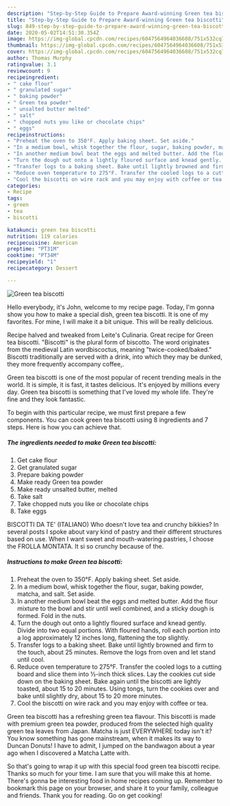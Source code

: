```yaml
---
description: "Step-by-Step Guide to Prepare Award-winning Green tea biscotti"
title: "Step-by-Step Guide to Prepare Award-winning Green tea biscotti"
slug: 849-step-by-step-guide-to-prepare-award-winning-green-tea-biscotti
date: 2020-05-02T14:51:30.354Z
image: https://img-global.cpcdn.com/recipes/6047564964036608/751x532cq70/green-tea-biscotti-recipe-main-photo.jpg
thumbnail: https://img-global.cpcdn.com/recipes/6047564964036608/751x532cq70/green-tea-biscotti-recipe-main-photo.jpg
cover: https://img-global.cpcdn.com/recipes/6047564964036608/751x532cq70/green-tea-biscotti-recipe-main-photo.jpg
author: Thomas Murphy
ratingvalue: 3.1
reviewcount: 9
recipeingredient:
- " cake flour"
- " granulated sugar"
- " baking powder"
- " Green tea powder"
- " unsalted butter melted"
- " salt"
- " chopped nuts you like or chocolate chips"
- " eggs"
recipeinstructions:
- "Preheat the oven to 350°F. Apply baking sheet. Set aside."
- "In a medium bowl, whisk together the flour, sugar, baking powder, matcha, and salt. Set aside."
- "In another medium bowl beat the eggs and melted butter. Add the flour mixture to the bowl and stir until well combined, and a sticky dough is formed. Fold in the nuts."
- "Turn the dough out onto a lightly floured surface and knead gently. Divide into two equal portions. With floured hands, roll each portion into a log approximately 12 inches long, flattening the top slightly."
- "Transfer logs to a baking sheet. Bake until lightly browned and firm to the touch, about 25 minutes. Remove the logs from oven and let stand until cool."
- "Reduce oven temperature to 275°F. Transfer the cooled logs to a cutting board and slice them into ½-inch thick slices. Lay the cookies cut side down on the baking sheet. Bake again until the biscotti are lightly toasted, about 15 to 20 minutes. Using tongs, turn the cookies over and bake until slightly dry, about 15 to 20 more minutes."
- "Cool the biscotti on wire rack and you may enjoy with coffee or tea."
categories:
- Recipe
tags:
- green
- tea
- biscotti

katakunci: green tea biscotti 
nutrition: 119 calories
recipecuisine: American
preptime: "PT31M"
cooktime: "PT34M"
recipeyield: "1"
recipecategory: Dessert

---
```



![Green tea biscotti](https://img-global.cpcdn.com/recipes/6047564964036608/751x532cq70/green-tea-biscotti-recipe-main-photo.jpg)

Hello everybody, it's John, welcome to my recipe page. Today, I'm gonna show you how to make a special dish, green tea biscotti. It is one of my favorites. For mine, I will make it a bit unique. This will be really delicious.

Recipe halved and tweaked from Leite&#39;s Culinaria. Great recipe for Green tea biscotti. &#34;Biscotti&#34; is the plural form of biscotto. The word originates from the medieval Latin wordbiscoctus, meaning &#34;twice-cooked/baked.&#34; Biscotti traditionally are served with a drink, into which they may be dunked, they more frequently accompany coffee,.

Green tea biscotti is one of the most popular of recent trending meals in the world. It is simple, it is fast, it tastes delicious. It's enjoyed by millions every day. Green tea biscotti is something that I've loved my whole life. They're fine and they look fantastic.


To begin with this particular recipe, we must first prepare a few components. You can cook green tea biscotti using 8 ingredients and 7 steps. Here is how you can achieve that.

<!--inarticleads1-->

##### The ingredients needed to make Green tea biscotti:

1. Get  cake flour
1. Get  granulated sugar
1. Prepare  baking powder
1. Make ready  Green tea powder
1. Make ready  unsalted butter, melted
1. Take  salt
1. Take  chopped nuts you like or chocolate chips
1. Take  eggs


BISCOTTI DA TE&#39; (ITALIANO) Who doesn&#39;t love tea and crunchy bikkies? In several posts I spoke about vary kind of pastry and their different structures based on use. When I want sweet and mouth-watering pastries, I choose the FROLLA MONTATA. It si so crunchy because of the. 

<!--inarticleads2-->

##### Instructions to make Green tea biscotti:

1. Preheat the oven to 350°F. Apply baking sheet. Set aside.
1. In a medium bowl, whisk together the flour, sugar, baking powder, matcha, and salt. Set aside.
1. In another medium bowl beat the eggs and melted butter. Add the flour mixture to the bowl and stir until well combined, and a sticky dough is formed. Fold in the nuts.
1. Turn the dough out onto a lightly floured surface and knead gently. Divide into two equal portions. With floured hands, roll each portion into a log approximately 12 inches long, flattening the top slightly.
1. Transfer logs to a baking sheet. Bake until lightly browned and firm to the touch, about 25 minutes. Remove the logs from oven and let stand until cool.
1. Reduce oven temperature to 275°F. Transfer the cooled logs to a cutting board and slice them into ½-inch thick slices. Lay the cookies cut side down on the baking sheet. Bake again until the biscotti are lightly toasted, about 15 to 20 minutes. Using tongs, turn the cookies over and bake until slightly dry, about 15 to 20 more minutes.
1. Cool the biscotti on wire rack and you may enjoy with coffee or tea.


Green tea biscotti has a refreshing green tea flavour. This biscotti is made with premium green tea powder, produced from the selected high quality green tea leaves from Japan. Matcha is just EVERYWHERE today isn&#39;t it? You know something has gone mainstream, when it makes its way to Duncan Donuts! I have to admit, I jumped on the bandwagon about a year ago when I discovered a Matcha Latte with. 

So that's going to wrap it up with this special food green tea biscotti recipe. Thanks so much for your time. I am sure that you will make this at home. There's gonna be interesting food in home recipes coming up. Remember to bookmark this page on your browser, and share it to your family, colleague and friends. Thank you for reading. Go on get cooking!
